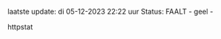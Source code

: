 laatste update: 
di 05-12-2023 22:22   uur 
Status: FAALT - geel - 
<div class="service Y">httpstat</div>